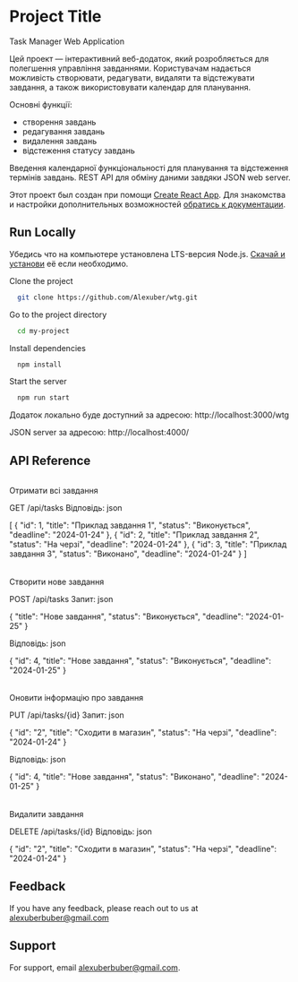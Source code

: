 # Project Title

Task Manager Web Application

Цей проект — інтерактивний веб-додаток, який розробляється для полегшення
управління завданнями. Користувачам надається можливість створювати, редагувати,
видаляти та відстежувати завдання, а також використовувати календар для
планування.

Основні функції:

- створення завдань
- редагування завдань
- видалення завдань
- відстеження статусу завдань

Введення календарної функціональності для планування та відстеження термінів
завдань. REST API для обміну даними завдяки JSON web server.

Этот проект был создан при помощи
[Create React App](https://github.com/facebook/create-react-app). Для знакомства
и настройки дополнительных возможностей
[обратись к документации](https://facebook.github.io/create-react-app/docs/getting-started).

## Run Locally

Убедись что на компьютере установлена LTS-версия Node.js.
[Скачай и установи](https://nodejs.org/en/) её если необходимо.

Clone the project

```bash
  git clone https://github.com/Alexuber/wtg.git
```

Go to the project directory

```bash
  cd my-project
```

Install dependencies

```bash
  npm install
```

Start the server

```bash
  npm run start
```

Додаток локально буде доступний за адресою: http://localhost:3000/wtg

JSON server за адресою: http://localhost:4000/

## API Reference

######

Отримати всі завдання

GET /api/tasks Відповідь: json

[ { "id": 1, "title": "Приклад завдання 1", "status": "Виконується", "deadline":
"2024-01-24" }, { "id": 2, "title": "Приклад завдання 2", "status": "На черзі",
"deadline": "2024-01-24" }, { "id": 3, "title": "Приклад завдання 3", "status":
"Виконано", "deadline": "2024-01-24" } ]

######

Створити нове завдання

POST /api/tasks Запит: json

{ "title": "Нове завдання", "status": "Виконується", "deadline": "2024-01-25" }

Відповідь: json

{ "id": 4, "title": "Нове завдання", "status": "Виконується", "deadline":
"2024-01-25" }

######

Оновити інформацію про завдання

PUT /api/tasks/{id} Запит: json

{ "id": "2", "title": "Сходити в магазин", "status": "На черзі", "deadline":
"2024-01-24" }

Відповідь: json

{ "id": 4, "title": "Нове завдання", "status": "Виконано", "deadline":
"2024-01-25" }

######

Видалити завдання

DELETE /api/tasks/{id} Відповідь: json

{ "id": "2", "title": "Сходити в магазин", "status": "На черзі", "deadline":
"2024-01-24" }

## Feedback

If you have any feedback, please reach out to us at alexuberbuber@gmail.com

## Support

For support, email alexuberbuber@gmail.com.
